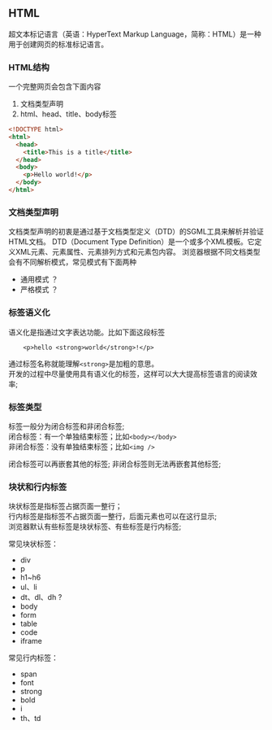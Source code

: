 ## HTML
超文本标记语言（英语：HyperText Markup Language，简称：HTML）是一种用于创建网页的标准标记语言。

### HTML结构
一个完整网页会包含下面内容
1. 文档类型声明
2. html、head、title、body标签

```HTML
<!DOCTYPE html>
<html>
  <head>
    <title>This is a title</title>
  </head>
  <body>
    <p>Hello world!</p>
  </body>
</html>
```

### 文档类型声明
文档类型声明的初衷是通过基于文档类型定义（DTD）的SGML工具来解析并验证HTML文档。
DTD（Document Type Definition）是一个或多个XML模板。它定义XML元素、元素属性、元素排列方式和元素包内容。
浏览器根据不同文档类型会有不同解析模式，常见模式有下面两种
* 通用模式                                          ？
* 严格模式                                          ？

### 标签语义化
语义化是指通过文字表达功能。比如下面这段标签
```
    <p>hello <strong>world</strong>!</p>
```
通过标签名称就能理解`<strong>`是加粗的意思。  
开发的过程中尽量使用具有语义化的标签，这样可以大大提高标签语言的阅读效率;


### 标签类型
标签一般分为闭合标签和非闭合标签;   
闭合标签：有一个单独结束标签；比如`<body></body>`  
非闭合标签：没有单独结束标签；比如`<img />`  

闭合标签可以再嵌套其他的标签; 非闭合标签则无法再嵌套其他标签;


### 块状和行内标签
块状标签是指标签占据页面一整行；  
行内标签是指标签不占据页面一整行，后面元素也可以在这行显示;  
浏览器默认有些标签是块状标签、有些标签是行内标签;   

常见块状标签：
* div
* p
* h1~h6
* ul、li
* dt、dl、dh ?
* body
* form
* table
* code
* iframe

常见行内标签：
* span
* font
* strong
* bold
* i
* th、td








